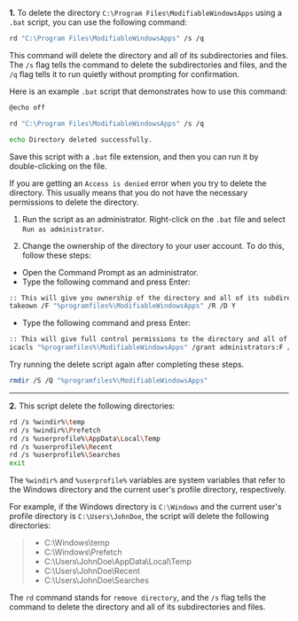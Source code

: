 **1.** To delete the directory `C:\Program Files\ModifiableWindowsApps` using a `.bat` script, you can use the following command:

```sh
rd "C:\Program Files\ModifiableWindowsApps" /s /q
```

This command will delete the directory and all of its subdirectories and files. The `/s` flag tells the command to delete the subdirectories and files, and the `/q` flag tells it to run quietly without prompting for confirmation.

Here is an example `.bat` script that demonstrates how to use this command:

```sh
@echo off

rd "C:\Program Files\ModifiableWindowsApps" /s /q

echo Directory deleted successfully.
```

Save this script with a `.bat` file extension, and then you can run it by double-clicking on the file.

If you are getting an `Access is denied` error when you try to delete the directory. This usually means that you do not have the necessary permissions to delete the directory.

1. Run the script as an administrator. Right-click on the `.bat` file and select `Run as administrator`.

2. Change the ownership of the directory to your user account. To do this, follow these steps:

- Open the Command Prompt as an administrator.
- Type the following command and press Enter:

```sh
:: This will give you ownership of the directory and all of its subdirectories and files.
takeown /F "%programfiles%\ModifiableWindowsApps" /R /D Y
```

- Type the following command and press Enter:

```sh
:: This will give full control permissions to the directory and all of its subdirectories and files.
icacls "%programfiles%\ModifiableWindowsApps" /grant administrators:F /T
```

Try running the delete script again after completing these steps.

```sh
rmdir /S /Q "%programfiles%\ModifiableWindowsApps"
```

---

**2.** This script delete the following directories:

```sh
rd /s %windir%\temp
rd /s %windir%\Prefetch
rd /s %userprofile%\AppData\Local\Temp
rd /s %userprofile%\Recent
rd /s %userprofile%\Searches
exit
```

The `%windir%` and `%userprofile%` variables are system variables that refer to the Windows directory and the current user's profile directory, respectively.

For example, if the Windows directory is `C:\Windows` and the current user's profile directory is `C:\Users\JohnDoe`, the script will delete the following directories:

> - C:\Windows\temp
> - C:\Windows\Prefetch
> - C:\Users\JohnDoe\AppData\Local\Temp
> - C:\Users\JohnDoe\Recent
> - C:\Users\JohnDoe\Searches

The `rd` command stands for `remove directory`, and the `/s` flag tells the command to delete the directory and all of its subdirectories and files.
